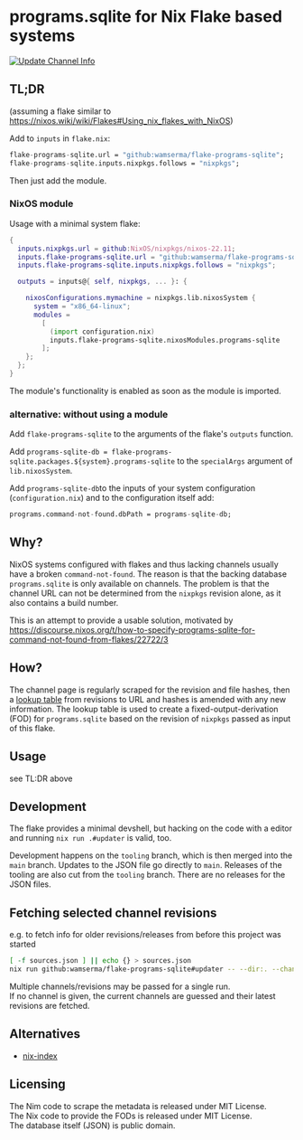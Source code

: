 # programs.sqlite for Nix Flake based systems

[![Update Channel Info](https://github.com/wamserma/flake-programs-sqlite/actions/workflows/scrape.yml/badge.svg?branch=main)](https://github.com/wamserma/flake-programs-sqlite/actions/workflows/scrape.yml)

## TL;DR

(assuming a flake similar to <https://nixos.wiki/wiki/Flakes#Using_nix_flakes_with_NixOS>)

Add to `inputs` in `flake.nix`:

```nix
flake-programs-sqlite.url = "github:wamserma/flake-programs-sqlite";
flake-programs-sqlite.inputs.nixpkgs.follows = "nixpkgs";
```

Then just add the module.

### NixOS module

Usage with a minimal system flake:

```nix
{
  inputs.nixpkgs.url = github:NixOS/nixpkgs/nixos-22.11;
  inputs.flake-programs-sqlite.url = "github:wamserma/flake-programs-sqlite";
  inputs.flake-programs-sqlite.inputs.nixpkgs.follows = "nixpkgs";

  outputs = inputs@{ self, nixpkgs, ... }: {

    nixosConfigurations.mymachine = nixpkgs.lib.nixosSystem {
      system = "x86_64-linux";
      modules =
        [
          (import configuration.nix)
          inputs.flake-programs-sqlite.nixosModules.programs-sqlite
        ];
    };
  };
}
```

The module's functionality is enabled as soon as the module is imported.

### alternative: without using a module

Add `flake-programs-sqlite` to the arguments of the flake's `outputs` function.

Add `programs-sqlite-db = flake-programs-sqlite.packages.${system}.programs-sqlite`
to the `specialArgs` argument of `lib.nixosSystem`.

Add `programs-sqlite-db`to the inputs of your system configuration (`configuration.nix`)
and to the configuration itself add:

```nix
programs.command-not-found.dbPath = programs-sqlite-db;
```

## Why?

NixOS systems configured with flakes and thus lacking channels usually have a broken
`command-not-found`. The reason is that the backing database `programs.sqlite` is only
available on channels. The problem is that the channel URL can not be determined from
the `nixpkgs` revision alone, as it also contains a build number.

This is an attempt to provide a usable solution, motivated by <https://discourse.nixos.org/t/how-to-specify-programs-sqlite-for-command-not-found-from-flakes/22722/3>

## How?

The channel page is regularly scraped for the revision and file hashes, then a
[lookup table](./sources.json) from revisions to URL and hashes is amended with any
new information.
The lookup table is used to create a fixed-output-derivation (FOD) for `programs.sqlite`
based on the revision of `nixpkgs` passed as input of this flake.

## Usage

see TL:DR above

## Development

The flake provides a minimal devshell, but hacking on the code with a editor and
running `nix run .#updater` is valid, too.

Development happens on the `tooling` branch, which is then merged into the `main`
branch. Updates to the JSON file go directly to `main`. Releases of the tooling are
also cut from the `tooling` branch. There are no releases for the JSON files.

## Fetching selected channel revisions

e.g. to fetch info for older revisions/releases from before this project was started

```sh
[ -f sources.json ] || echo {} > sources.json
nix run github:wamserma/flake-programs-sqlite#updater -- --dir:. --channel:https://releases.nixos.org/nixos/20.03/nixos-20.03.2400.ff1b66eaea4
```

Multiple channels/revisions may be passed for a single run.  
If no channel is given, the current channels are guessed and their latest revisions are fetched.

## Alternatives

- [nix-index](https://github.com/bennofs/nix-index#usage-as-a-command-not-found-replacement)

## Licensing

The Nim code to scrape the metadata is released under MIT License.  
The Nix code to provide the FODs is released under MIT License.  
The database itself (JSON) is public domain.
